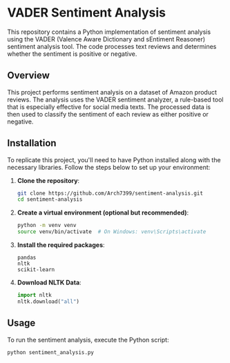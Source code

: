 # VADER Sentiment Analysis

This repository contains a Python implementation of sentiment analysis using the VADER (Valence Aware Dictionary and sEntiment Reasoner) sentiment analysis tool. The code processes text reviews and determines whether the sentiment is positive or negative.


## Overview
This project performs sentiment analysis on a dataset of Amazon product reviews. The analysis uses the VADER sentiment analyzer, a rule-based tool that is especially effective for social media texts. The processed data is then used to classify the sentiment of each review as either positive or negative.

## Installation

To replicate this project, you'll need to have Python installed along with the necessary libraries. Follow the steps below to set up your environment:

1. **Clone the repository**:
    ```bash
    git clone https://github.com/Arch7399/sentiment-analysis.git
    cd sentiment-analysis
    ```

2. **Create a virtual environment (optional but recommended)**:
    ```bash
    python -m venv venv
    source venv/bin/activate  # On Windows: venv\Scripts\activate
    ```

3. **Install the required packages**:
    ```
    pandas
    nltk
    scikit-learn
    ```

4. **Download NLTK Data**:
    ```python
    import nltk
    nltk.download("all")
    ```

## Usage

To run the sentiment analysis, execute the Python script:

```bash
python sentiment_analysis.py
